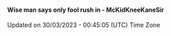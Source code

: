 #### Wise man says only fool rush in - McKidKneeKaneSir
Updated on 30/03/2023 - 00:45:05 (UTC) Time Zone
